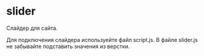 # slider
Слайдер для сайта.

Для подключения слайдера используейте файл script.js. В файле slider.js не забывайте подставить значения из верстки.
